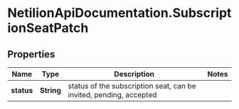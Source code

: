 # NetilionApiDocumentation.SubscriptionSeatPatch

## Properties
Name | Type | Description | Notes
------------ | ------------- | ------------- | -------------
**status** | **String** | status of the subscription seat, can be invited, pending, accepted | 
